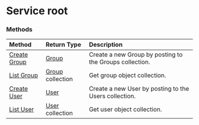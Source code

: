 # Service root


### Methods

| Method		   | Return Type	|Description|
|:---------------|:--------|:----------|
|[Create Group](../api/group_post_groups.md) |[Group](group.md)| Create a new Group by posting to the Groups collection.|
|[List Group](../api/group_list.md) | [Group](group.md) collection |Get group object collection. |
|[Create User](../api/user_post_users.md) |[User](user.md)| Create a new User by posting to the Users collection.|
|[List User](../api/user_list.md) | [User](user.md) collection |Get user object collection. |

<!-- uuid: 8fcb5dbc-d5aa-4681-8e31-b001d5168d79
2015-10-25 14:57:30 UTC -->
<!-- {
  "type": "#page.annotation",
  "description": "Service root",
  "keywords": "",
  "section": "documentation",
  "tocPath": ""
}-->